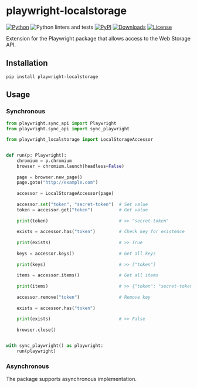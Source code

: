 # playwright-localstorage

[![Python](https://img.shields.io/pypi/pyversions/playwright-localstorage.svg)](https://www.python.org/downloads/)
![Python linters and tests](https://github.com/swimmwatch/playwright-localstorage/actions/workflows/python-check.yml/badge.svg?branch=dev)
[![PyPI](https://img.shields.io/pypi/v/playwright-localstorage.svg)](https://pypi.org/project/playwright-localstorage/)
[![Downloads](https://img.shields.io/pypi/dm/playwright-localstorage.svg)](https://pypi.org/project/playwright-localstorage/)
[![License](https://img.shields.io/badge/license-MIT-green)](https://github.com/swimmwatch/playwright-localstorage/blob/master/LICENSE)

Extension for the Playwright package that allows access to the Web Storage API.

## Installation

```shell
pip install playwright-localstorage
```

## Usage

### Synchronous

```python
from playwright.sync_api import Playwright
from playwright.sync_api import sync_playwright

from playwright_localstorage import LocalStorageAccessor


def run(p: Playwright):
    chromium = p.chromium
    browser = chromium.launch(headless=False)
    
    page = browser.new_page()
    page.goto("http://example.com")
    
    accessor = LocalStorageAccessor(page)
    
    accessor.set("token", "secret-token")  # Set value
    token = accessor.get("token")          # Get value
    
    print(token)                           # >> "secret-token"
    
    exists = accessor.has("token")         # Check key for existence
    
    print(exists)                          # >> True
    
    keys = accessor.keys()                 # Get all keys
    
    print(keys)                            # >> ["token"]
    
    items = accessor.items()               # Get all items
    
    print(items)                           # >> {"token": "secret-token"}
    
    accessor.remove("token")               # Remove key
    
    exists = accessor.has("token")
    
    print(exists)                          # >> False
    
    browser.close()


with sync_playwright() as playwright:
    run(playwright)

```

### Asynchronous

The package supports asynchronous implementation.
